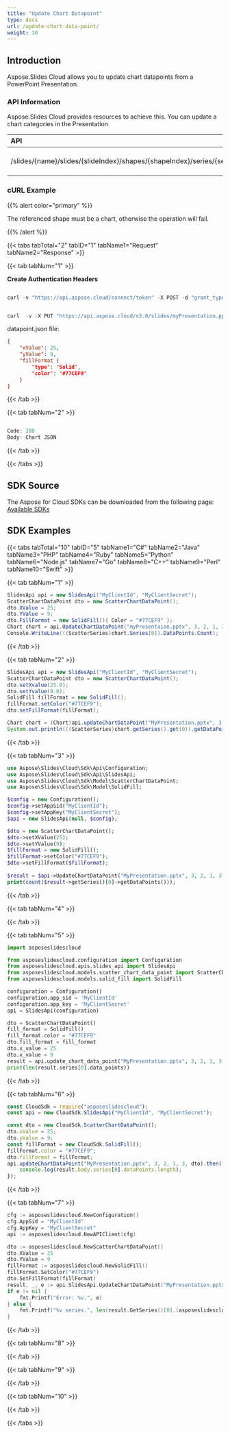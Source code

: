 ```yaml
---
title: "Update Chart Datapoint"
type: docs
url: /update-chart-data-point/
weight: 30
---
```


## **Introduction**
Aspose.Slides Cloud allows you to update chart datapoints from a PowerPoint Presentation. 
### **API Information**
Aspose.Slides Cloud provides resources to achieve this. You can update a chart categories in the Presentation

|**API**|**Type**|**Description**|**Resource**|
| :- | :- | :- | :- |
|/slides/{name}/slides/{slideIndex}/shapes/{shapeIndex}/series/{seriesIndex}/dataPoints/{dataPointIndex}|PUT|Update the chart datapoint|[UpdateDataPoint](https://apireference.aspose.cloud/slides/#/Chart/UpdateDataPoint)|
### **cURL Example**
{{% alert color="primary" %}}

The referenced shape must be a chart, otherwise the operation will fail.

{{% /alert %}}

{{< tabs tabTotal="2" tabID="1" tabName1="Request" tabName2="Response" >}}

{{< tab tabNum="1" >}}

**Create Authentication Headers**

```java

curl -v "https://api.aspose.cloud/connect/token" -X POST -d "grant_type=client_credentials&client_id=XXXX&client_secret=XXXX-XX" -H "Content-Type: application/x-www-form-urlencoded" -H "Accept: application/json"

```

```java

curl  -v -X PUT "https://api.aspose.cloud/v3.0/slides/myPresentation.pptx/slides/1/shapes/2/series/2/dataPoints/2" -d @"datapoint.json" -H "Content-Type: text/json" -H "Authorization: Bearer [Access Token]

```

datapoint.json file:
```json
{
    "xValue": 25,
    "yValue": 9,
    "fillFormat {
        "type": "Solid",
        "color": "#77CEF9"
    }
}
```

{{< /tab >}}

{{< tab tabNum="2" >}}

```java

Code: 200
Body: Chart JSON

```

{{< /tab >}}

{{< /tabs >}}
## **SDK Source**
The Aspose for Cloud SDKs can be downloaded from the following page: [Available SDKs](/slides/available-sdks/)
## **SDK Examples**

{{< tabs tabTotal="10" tabID="5" tabName1="C#" tabName2="Java" tabName3="PHP" tabName4="Ruby" tabName5="Python" tabName6="Node.js" tabName7="Go" tabName8="C++" tabName9="Perl" tabName10="Swift" >}}

{{< tab tabNum="1" >}}

```csharp
SlidesApi api = new SlidesApi("MyClientId", "MyClientSecret");
ScatterChartDataPoint dto = new ScatterChartDataPoint();
dto.XValue = 25;
dto.YValue = 9;
dto.FillFormat = new SolidFill(){ Color = "#77CEF9" };
Chart chart = api.UpdateChartDataPoint("myPresentaion.pptx", 3, 2, 1, 3, dto);
Console.WriteLine(((ScatterSeries)chart.Series[0]).DataPoints.Count);
```

{{< /tab >}}

{{< tab tabNum="2" >}}

```java
SlidesApi api = new SlidesApi("MyClientId", "MyClientSecret");
ScatterChartDataPoint dto = new ScatterChartDataPoint();
dto.setXvalue(25.0);
dto.setYvalue(9.0);
SolidFill fillFormat = new SolidFill();
fillFormat.setColor("#77CEF9");
dto.setFillFormat(fillFormat);

Chart chart = (Chart)api.updateChartDataPoint("MyPresentation.pptx", 3, 2, 1, 3, dto, null, null, null);
System.out.println(((ScatterSeries)chart.getSeries().get(0)).getDataPoints().size());
```

{{< /tab >}}

{{< tab tabNum="3" >}}

```php
use Aspose\Slides\Cloud\Sdk\Api\Configuration;
use Aspose\Slides\Cloud\Sdk\Api\SlidesApi;
use Aspose\Slides\Cloud\Sdk\Model\ScatterChartDataPoint;
use Aspose\Slides\Cloud\Sdk\Model\SolidFill;

$config = new Configuration();
$config->setAppSid("MyClientId");
$config->setAppKey("MyClientSecret");
$api = new SlidesApi(null, $config);

$dto = new ScatterChartDataPoint();
$dto->setXValue(25);
$dto->setYValue(9);
$fillFormat = new SolidFill();
$fillFormat->setColor("#77CEF9");
$dto->setFillFormat($fillFormat);
        
$result = $api->UpdateChartDataPoint("MyPresentation.pptx", 3, 2, 1, 3, $dto);
print(count($result->getSeries()[0]->getDataPoints()));
```

{{< /tab >}}

{{< tab tabNum="4" >}}

{{< /tab >}}

{{< tab tabNum="5" >}}

```python
import asposeslidescloud

from asposeslidescloud.configuration import Configuration
from asposeslidescloud.apis.slides_api import SlidesApi
from asposeslidescloud.models.scatter_chart_data_point import ScatterChartDataPoint
from asposeslidescloud.models.solid_fill import SolidFill

configuration = Configuration()
configuration.app_sid = 'MyClientId'
configuration.app_key = 'MyClientSecret'
api = SlidesApi(configuration)

dto = ScatterChartDataPoint()
fill_format = SolidFill()
fill_format.color = "#77CEF9"
dto.fill_format = fill_format
dto.x_value = 25
dto.x_value = 9
result = api.update_chart_data_point("MyPresentation.pptx", 3, 2, 1, 3, dto)
print(len(result.series[0].data_points))
```

{{< /tab >}}

{{< tab tabNum="6" >}}

```javascript
const CloudSdk = require("asposeslidescloud");
const api = new CloudSdk.SlidesApi("MyClientId", "MyClientSecret");

const dto = new CloudSdk.ScatterChartDataPoint();
dto.xValue = 25;
dto.yValue = 9;
const fillFormat = new CloudSdk.SolidFill();
fillFormat.color = "#77CEF9";
dto.fillFormat = fillFormat;
api.updateChartDataPoint("MyPresentation.pptx", 3, 2, 1, 3, dto).then((result) => {
    console.log(result.body.series[0].dataPoints.length);
});
```

{{< /tab >}}

{{< tab tabNum="7" >}}

```go
cfg := asposeslidescloud.NewConfiguration()
cfg.AppSid = "MyClientId"
cfg.AppKey = "MyClientSecret"
api := asposeslidescloud.NewAPIClient(cfg)

dto := asposeslidescloud.NewScatterChartDataPoint()
dto.XValue = 25
dto.YValue = 9
fillFormat := asposeslidescloud.NewSolidFill()
fillFormat.SetColor("#77CEF9")
dto.SetFillFormat(fillFormat)
result, _, e := api.SlidesApi.UpdateChartDataPoint("MyPresentation.pptx", 3, 2, 1, 3, dto, "", "", "")
if e != nil {
    fmt.Printf("Error: %v.", e)
} else {
    fmt.Printf("%v series.", len(result.GetSeries()[0].(asposeslidescloud.IScatterSeries).GetDataPoints()))
}
```

{{< /tab >}}

{{< tab tabNum="8" >}}

{{< /tab >}}

{{< tab tabNum="9" >}}

{{< /tab >}}

{{< tab tabNum="10" >}}

{{< /tab >}}

{{< /tabs >}}
